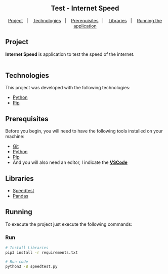 <h2 align="center">
  Test - Internet Speed 
</h2>

<p align="center">
  <a href="#project">Project</a>&nbsp;&nbsp;&nbsp;|&nbsp;&nbsp;&nbsp;
  <a href="#technologies">Technologies</a>&nbsp;&nbsp;&nbsp;|&nbsp;&nbsp;&nbsp;
  <a href="#prerequisites">Prerequisites</a>&nbsp;&nbsp;&nbsp;|&nbsp;&nbsp;&nbsp;
  <a href="#libraries">Libraries</a>&nbsp;&nbsp;&nbsp;|&nbsp;&nbsp;&nbsp;
  <a href="#running">Running the application</a>
</p>


## Project

<b>Internet Speed</b> is application to test the speed of the internet.<br /><br />

## Technologies

This project was developed with the following technologies:

- [Python](https://www.python.org/)
- [Pip](https://pypi.org/project/pip/)


## Prerequisites

Before you begin, you will need to have the following tools installed on your machine:

- [Git](https://git-scm.com)
- [Python](https://www.python.org/)
- [Pip](https://pypi.org/project/pip/)
- And you will also need an editor, I indicate the <b>[VSCode](https://code.visualstudio.com/)</b>

## Libraries
- [Speedtest](https://pypi.org/project/speedtest-cli/)
- [Pandas](https://pandas.pydata.org/)

## Running

To execute the project just execute the following commands:

### Run
```bash
# Install Libraries
pip3 install -r requirements.txt

# Run code
python3 -B speedtest.py
```

